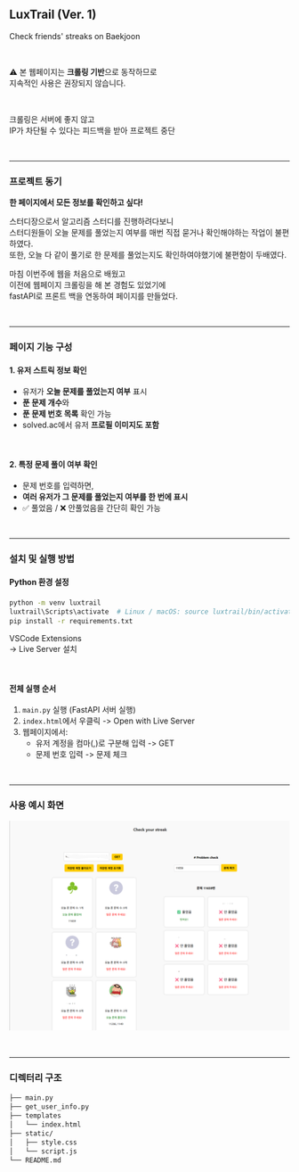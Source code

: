 ## LuxTrail (Ver. 1)

Check friends' streaks on Baekjoon

<br>
  
⚠️ 본 웹페이지는 **크롤링 기반**으로 동작하므로  
지속적인 사용은 권장되지 않습니다.

<br>

크롤링은 서버에 좋지 않고  
IP가 차단될 수 있다는 피드백을 받아 프로젝트 중단

<br>
 
---

### 프로젝트 동기

**한 페이지에서 모든 정보를 확인하고 싶다!**

스터디장으로서 알고리즘 스터디를 진행하려다보니  
스터디원들이 오늘 문제를 풀었는지 여부를 매번 직접 묻거나 확인해야하는 작업이 불편하였다.  
또한, 오늘 다 같이 풀기로 한 문제를 풀었는지도 확인하여야했기에 불편함이 두배였다.  
  
마침 이번주에 웹을 처음으로 배웠고  
이전에 웹페이지 크롤링을 해 본 경험도 있었기에  
fastAPI로 프론트 백을 연동하여 페이지를 만들었다.  

<br>

---

###  페이지 기능 구성

#### 1. 유저 스트릭 정보 확인

* 유저가 **오늘 문제를 풀었는지 여부** 표시
* **푼 문제 개수**와
* **푼 문제 번호 목록** 확인 가능
* solved.ac에서 유저 **프로필 이미지도 포함**

<br>

#### 2. 특정 문제 풀이 여부 확인

* 문제 번호를 입력하면,
* **여러 유저가 그 문제를 풀었는지 여부를 한 번에 표시**
* ✅ 풀었음 / ❌ 안풀었음을 간단히  확인 가능

<br>

---

### 설치 및 실행 방법

#### Python 환경 설정

```bash
python -m venv luxtrail
luxtrail\Scripts\activate  # Linux / macOS: source luxtrail/bin/activate
pip install -r requirements.txt
```

VSCode Extensions  
-> Live Server 설치

<br>

#### 전체 실행 순서

1. `main.py` 실행 (FastAPI 서버 실행)
2. `index.html`에서 우클릭 -> Open with Live Server
3. 웹페이지에서:
   * 유저 계정을 컴마(,)로 구분해 입력 -> GET
   * 문제 번호 입력 -> 문제 체크

<br>

---

### 사용 예시 화면

![예시](images/example.png)

<br>

---

### 디렉터리 구조

```Luxtrail
├── main.py
├── get_user_info.py
├── templates
│   └── index.html
├── static/
│   ├── style.css
│   └── script.js
└── README.md
```

